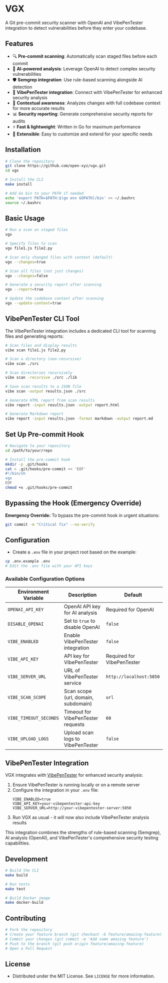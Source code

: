 # VGX

A Git pre-commit security scanner with OpenAI and VibePenTester integration to detect vulnerabilities before they enter your codebase.

## Features

- 🔍 **Pre-commit scanning**: Automatically scan staged files before each commit
- 🤖 **AI-powered analysis**: Leverage OpenAI to detect complex security vulnerabilities
- 🛡️ **Semgrep integration**: Use rule-based scanning alongside AI detection
- 🔌 **VibePenTester integration**: Connect with VibePenTester for enhanced security analysis
- 🧠 **Contextual awareness**: Analyzes changes with full codebase context for more accurate results
- 📊 **Security reporting**: Generate comprehensive security reports for audits
- ⚡ **Fast & lightweight**: Written in Go for maximum performance
- 🔌 **Extensible**: Easy to customize and extend for your specific needs

## Installation

```bash
# Clone the repository
git clone https://github.com/open-xyz/vgx.git
cd vgx

# Install the CLI
make install

# Add Go bin to your PATH if needed
echo 'export PATH=$PATH:$(go env GOPATH)/bin' >> ~/.bashrc
source ~/.bashrc
```

## Basic Usage

```bash
# Run a scan on staged files
vgx

# Specify files to scan
vgx file1.js file2.py

# Scan only changed files with context (default)
vgx --changes=true

# Scan all files (not just changes)
vgx --changes=false

# Generate a security report after scanning
vgx --report=true

# Update the codebase context after scanning
vgx --update-context=true
```

## VibePenTester CLI Tool

The VibePenTester integration includes a dedicated CLI tool for scanning files and generating reports:

```bash
# Scan files and display results
vibe scan file1.js file2.py

# Scan a directory (non-recursive)
vibe scan ./src

# Scan directories recursively
vibe scan -recursive ./src ./lib

# Save scan results to a JSON file
vibe scan -output results.json ./src

# Generate HTML report from scan results
vibe report -input results.json -output report.html

# Generate Markdown report
vibe report -input results.json -format markdown -output report.md
```

## Set Up Pre-commit Hook

```bash
# Navigate to your repository
cd /path/to/your/repo

# Install the pre-commit hook
mkdir -p .git/hooks
cat > .git/hooks/pre-commit << 'EOF'
#!/bin/sh
vgx
EOF
chmod +x .git/hooks/pre-commit
```

## Bypassing the Hook (Emergency Override)

**Emergency Override:** To bypass the pre-commit hook in urgent situations:

```bash
git commit -m "Critical fix" --no-verify
```

## Configuration

- Create a `.env` file in your project root based on the example:

```bash
cp .env.example .env
# Edit the .env file with your API keys
```

### Available Configuration Options

| Environment Variable   | Description                         | Default                    |
| ---------------------- | ----------------------------------- | -------------------------- |
| `OPENAI_API_KEY`       | OpenAI API key for AI analysis      | Required for OpenAI        |
| `DISABLE_OPENAI`       | Set to `true` to disable OpenAI     | `false`                    |
| `VIBE_ENABLED`         | Enable VibePenTester integration    | `false`                    |
| `VIBE_API_KEY`         | API key for VibePenTester           | Required for VibePenTester |
| `VIBE_SERVER_URL`      | URL of VibePenTester service        | `http://localhost:5050`    |
| `VIBE_SCAN_SCOPE`      | Scan scope (url, domain, subdomain) | `url`                      |
| `VIBE_TIMEOUT_SECONDS` | Timeout for VibePenTester requests  | `60`                       |
| `VIBE_UPLOAD_LOGS`     | Upload scan logs to VibePenTester   | `false`                    |

## VibePenTester Integration

VGX integrates with [VibePenTester](https://github.com/yourusername/vibe_pen_tester) for enhanced security analysis:

1. Ensure VibePenTester is running locally or on a remote server
2. Configure the integration in your `.env` file:
   ```
   VIBE_ENABLED=true
   VIBE_API_KEY=your-vibepentester-api-key
   VIBE_SERVER_URL=http://your-vibepentester-server:5050
   ```
3. Run VGX as usual - it will now also include VibePenTester analysis results

This integration combines the strengths of rule-based scanning (Semgrep), AI analysis (OpenAI), and VibePenTester's comprehensive security testing capabilities.

## Development

```bash
# Build the CLI
make build

# Run tests
make test

# Build Docker image
make docker-build
```

## Contributing

```bash
# Fork the repository
# Create your feature branch (git checkout -b feature/amazing-feature)
# Commit your changes (git commit -m 'Add some amazing feature')
# Push to the branch (git push origin feature/amazing-feature)
# Open a Pull Request
```

## License

- Distributed under the MIT License. See `LICENSE` for more information.

